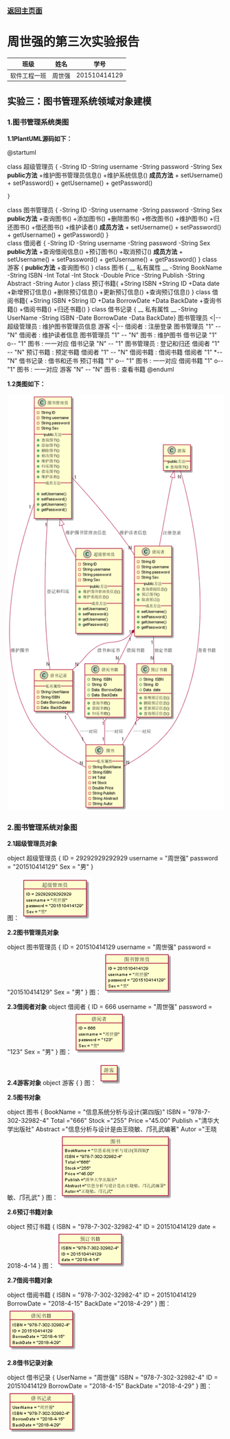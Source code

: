 ### [返回主页面](../README.md)
周世强的第三次实验报告             
============
|班级|姓名|学号|
|:---------------:|:------------:|:------------:|
|软件工程一班|周世强|201510414129|
## 实验三：图书管理系统领域对象建模
### 1.图书管理系统类图

**1.1PlantUML源码如下：**


@startuml

class 超级管理员 {
		-String ID
	 	-String username
	 	-String password
		-String Sex
		__public方法__
	 	+维护图书管理员信息()
		+维护系统信息()
		__成员方法__
		+ setUsername()
 		+ setPassword()
		+ getUsername()
 		+ getPassword()
 		
	}
class 图书管理员 {
		-String ID
	 	-String username
	 	-String password
		-String Sex
		__public方法__
		+查询图书()
		+添加图书()
		+删除图书()
		+修改图书()
		+维护图书()
		+归还图书()
		+借还图书()
		+维护读者()
		__成员方法__
		 + setUsername()
 		+ setPassword()
		+ getUsername()
 		+ getPassword()
 		}   
    class 借阅者 {
        -String ID
	 	-String username
	 	-String password
		-String Sex
		__public方法__
		+查询借阅信息()
		+预订图书()
		+取消预订()
		__成员方法__
		+ setUsername()
 		+ setPassword()
		+ getUsername()
 		+ getPassword()
 		}
	class 游客 {
		__public方法__
		+查询图书()
	}
	class 图书 {
		__ 私有属性 __
	 	-String BookName
	 	-String ISBN
	 	-Int Total
	 	-Int Stock
	 	-Double Price
	 	-String Publish
	 	-String Abstract
	 	-String Autor
	}
	class 预订书籍{
    +String  ISBN
    +String  ID
    +Data  date
    +新增预订信息()
    +删除预订信息()
    +更新预订信息()
    +查询预订信息()
}
class 借阅书籍{
    +String  ISBN
    +String  ID
    +Data  BorrowDate
    +Data  BackDate
    +查询书籍()
    +借阅书籍()
    +归还书籍()
}
class 借书记录 {
		__ 私有属性 __
	 	-String UserName
	 	-String ISBN
	 	-Date BorrowDate
	 	-Data  BackDate}
	图书管理员 <|-- 超级管理员 : 维护图书管理员信息
	游客 <|-- 借阅者 : 注册登录
	图书管理员 "1" -- "N" 借阅者 : 维护读者信息
	图书管理员 "1" -- "N" 图书 : 维护图书
	借书记录 "1" o-- "1" 图书 : 一一对应
	借书记录 "N" -- "1" 图书管理员 : 登记和归还
	借阅者 "1" -- "N" 预订书籍 : 预定书籍
	借阅者 "1" -- "N" 借阅书籍 : 借阅书籍
	借阅者 "1" *-- "N" 借书记录 : 借书和还书
	预订书籍 "1" o-- "1" 图书 : 一一对应
	借阅书籍 "1" o-- "1" 图书 : 一一对应
	游客 "N" -- "N" 图书 : 查看书籍
@enduml

**1.2类图如下：**

![周世强图书管理系统类图](周世强图书管理系统类图.png)


### 2.图书管理系统对象图

**2.1超级管理员对象**

   object 超级管理员 
    {
        ID = 29292929292929
		 username = "周世强"
		 password = "201510414129"
         Sex = "男"
    }

图：
    ![超级管理员对象图](超级管理员对象图.png)

**2.2图书管理员对象**

   object 图书管理员 
      {
            ID = 201510414129
	    	 username = "周世强"
	    	 password = "201510414129"
            Sex = "男"
        }
图：
    ![图书管理员对象图](图书管理员对象图.png)

**2.3借阅者对象**
    object 借阅者
     {
        ID = 666
		 username = "周世强"
		 password = "123"
         Sex = "男"
	}
图：
    ![借阅者对象图](借阅者对象图.png)

**2.4游客对象**
     object 游客
    {
     }
图：
    ![游客对象图](游客对象图.png)

 **2.5图书对象**

  object 图书
     {
        BookName = "信息系统分析与设计(第四版)"
       ISBN = "978-7-302-32982-4"
       Total ="666"
       Stock ="255"
       Price ="45.00"
       Publish ="清华大学出版社"
       Abstract ="信息分析与设计是由王晓敏、邝孔武编著"
       Autor ="王晓敏、邝孔武"
	}
图：
    ![图书对象图](图书对象图.png)

**2.6预订书籍对象**

   object 预订书籍
      {
       ISBN = "978-7-302-32982-4"
       ID = 201510414129
       date = 2018-4-14
	}
图：
     ![预订书籍对象图](预订书籍对象图.png)

 **2.7借阅书籍对象**

   object 借阅书籍
      {
        ISBN = "978-7-302-32982-4"
        ID = 201510414129
         BorrowDate = "2018-4-15"
         BackDate ="2018-4-29"
	    }
图：
    ![借阅书籍对象图](借阅书籍对象图.png)


**2.8借书记录对象** 

   object 借书记录
     {
        UserName = "周世强"
       ISBN = "978-7-302-32982-4"
       ID = 201510414129
       BorrowDate = "2018-4-15"
       BackDate ="2018-4-29"
	}
图：
    ![借书记录对象图](借书记录对象图.png)


